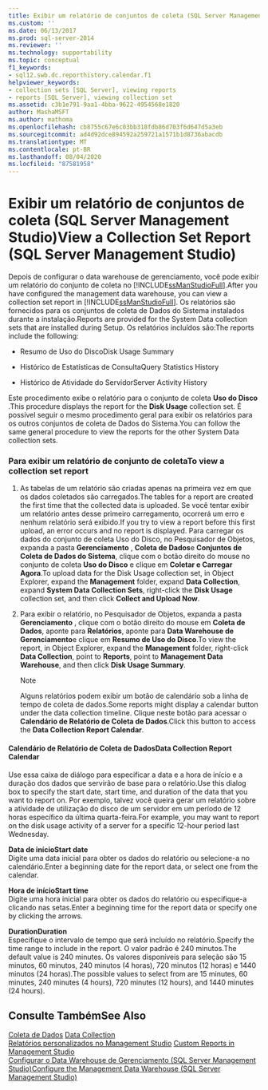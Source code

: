 ```yaml
---
title: Exibir um relatório de conjuntos de coleta (SQL Server Management Studio) | Microsoft Docs
ms.custom: ''
ms.date: 06/13/2017
ms.prod: sql-server-2014
ms.reviewer: ''
ms.technology: supportability
ms.topic: conceptual
f1_keywords:
- sql12.swb.dc.reporthistory.calendar.f1
helpviewer_keywords:
- collection sets [SQL Server], viewing reports
- reports [SQL Server], viewing collection set
ms.assetid: c3b1e791-9aa1-4bba-9622-4954568e1820
author: MashaMSFT
ms.author: mathoma
ms.openlocfilehash: cb8755c67e6c03bb318fdb86d703f6d647d5a3eb
ms.sourcegitcommit: ad4d92dce894592a259721a1571b1d8736abacdb
ms.translationtype: MT
ms.contentlocale: pt-BR
ms.lasthandoff: 08/04/2020
ms.locfileid: "87581958"
---
```

# <a name="view-a-collection-set-report-sql-server-management-studio"></a><span data-ttu-id="da782-102">Exibir um relatório de conjuntos de coleta (SQL Server Management Studio)</span><span class="sxs-lookup"><span data-stu-id="da782-102">View a Collection Set Report (SQL Server Management Studio)</span></span>
  <span data-ttu-id="da782-103">Depois de configurar o data warehouse de gerenciamento, você pode exibir um relatório do conjunto de coleta no [!INCLUDE[ssManStudioFull](../../includes/ssmanstudiofull-md.md)].</span><span class="sxs-lookup"><span data-stu-id="da782-103">After you have configured the management data warehouse, you can view a collection set report in [!INCLUDE[ssManStudioFull](../../includes/ssmanstudiofull-md.md)].</span></span> <span data-ttu-id="da782-104">Os relatórios são fornecidos para os conjuntos de coleta de Dados do Sistema instalados durante a instalação.</span><span class="sxs-lookup"><span data-stu-id="da782-104">Reports are provided for the System Data collection sets that are installed during Setup.</span></span> <span data-ttu-id="da782-105">Os relatórios incluídos são:</span><span class="sxs-lookup"><span data-stu-id="da782-105">The reports include the following:</span></span>  
  
-   <span data-ttu-id="da782-106">Resumo de Uso do Disco</span><span class="sxs-lookup"><span data-stu-id="da782-106">Disk Usage Summary</span></span>  
  
-   <span data-ttu-id="da782-107">Histórico de Estatísticas de Consulta</span><span class="sxs-lookup"><span data-stu-id="da782-107">Query Statistics History</span></span>  
  
-   <span data-ttu-id="da782-108">Histórico de Atividade do Servidor</span><span class="sxs-lookup"><span data-stu-id="da782-108">Server Activity History</span></span>  
  
 <span data-ttu-id="da782-109">Este procedimento exibe o relatório para o conjunto de coleta **Uso do Disco** .</span><span class="sxs-lookup"><span data-stu-id="da782-109">This procedure displays the report for the **Disk Usage** collection set.</span></span> <span data-ttu-id="da782-110">É possível seguir o mesmo procedimento geral para exibir os relatórios para os outros conjuntos de coleta de Dados do Sistema.</span><span class="sxs-lookup"><span data-stu-id="da782-110">You can follow the same general procedure to view the reports for the other System Data collection sets.</span></span>  
  
### <a name="to-view-a-collection-set-report"></a><span data-ttu-id="da782-111">Para exibir um relatório de conjunto de coleta</span><span class="sxs-lookup"><span data-stu-id="da782-111">To view a collection set report</span></span>  
  
1.  <span data-ttu-id="da782-112">As tabelas de um relatório são criadas apenas na primeira vez em que os dados coletados são carregados.</span><span class="sxs-lookup"><span data-stu-id="da782-112">The tables for a report are created the first time that the collected data is uploaded.</span></span> <span data-ttu-id="da782-113">Se você tentar exibir um relatório antes desse primeiro carregamento, ocorrerá um erro e nenhum relatório será exibido.</span><span class="sxs-lookup"><span data-stu-id="da782-113">If you try to view a report before this first upload, an error occurs and no report is displayed.</span></span> <span data-ttu-id="da782-114">Para carregar os dados do conjunto de coleta Uso do Disco, no Pesquisador de Objetos, expanda a pasta **Gerenciamento** , **Coleta de Dados**e **Conjuntos de Coleta de Dados do Sistema**, clique com o botão direito do mouse no conjunto de coleta **Uso do Disco** e clique em **Coletar e Carregar Agora**.</span><span class="sxs-lookup"><span data-stu-id="da782-114">To upload data for the Disk Usage collection set, in Object Explorer, expand the **Management** folder, expand **Data Collection**, expand **System Data Collection Sets**, right-click the **Disk Usage** collection set, and then click **Collect and Upload Now**.</span></span>  
  
2.  <span data-ttu-id="da782-115">Para exibir o relatório, no Pesquisador de Objetos, expanda a pasta **Gerenciamento** , clique com o botão direito do mouse em **Coleta de Dados**, aponte para **Relatórios**, aponte para **Data Warehouse de Gerenciamento**e clique em **Resumo de Uso do Disco**.</span><span class="sxs-lookup"><span data-stu-id="da782-115">To view the report, in Object Explorer, expand the **Management** folder, right-click **Data Collection**, point to **Reports**, point to **Management Data Warehouse**, and then click **Disk Usage Summary**.</span></span>  
  
    > [!NOTE]  
    >  <span data-ttu-id="da782-116">Alguns relatórios podem exibir um botão de calendário sob a linha de tempo de coleta de dados.</span><span class="sxs-lookup"><span data-stu-id="da782-116">Some reports might display a calendar button under the data collection timeline.</span></span> <span data-ttu-id="da782-117">Clique neste botão para acessar o **Calendário de Relatório de Coleta de Dados**.</span><span class="sxs-lookup"><span data-stu-id="da782-117">Click this button to access the **Data Collection Report Calendar**.</span></span>  
  
#### <a name="data-collection-report-calendar"></a><span data-ttu-id="da782-118">Calendário de Relatório de Coleta de Dados</span><span class="sxs-lookup"><span data-stu-id="da782-118">Data Collection Report Calendar</span></span>  
 <span data-ttu-id="da782-119">Use essa caixa de diálogo para especificar a data e a hora de início e a duração dos dados que servirão de base para o relatório.</span><span class="sxs-lookup"><span data-stu-id="da782-119">Use this dialog box to specify the start date, start time, and duration of the data that you want to report on.</span></span> <span data-ttu-id="da782-120">Por exemplo, talvez você queira gerar um relatório sobre a atividade de utilização do disco de um servidor em um período de 12 horas específico da última quarta-feira.</span><span class="sxs-lookup"><span data-stu-id="da782-120">For example, you may want to report on the disk usage activity of a server for a specific 12-hour period last Wednesday.</span></span>  
  
 <span data-ttu-id="da782-121">**Data de início**</span><span class="sxs-lookup"><span data-stu-id="da782-121">**Start date**</span></span>  
 <span data-ttu-id="da782-122">Digite uma data inicial para obter os dados do relatório ou selecione-a no calendário.</span><span class="sxs-lookup"><span data-stu-id="da782-122">Enter a beginning date for the report data, or select one from the calendar.</span></span>  
  
 <span data-ttu-id="da782-123">**Hora de início**</span><span class="sxs-lookup"><span data-stu-id="da782-123">**Start time**</span></span>  
 <span data-ttu-id="da782-124">Digite uma hora inicial para obter os dados do relatório ou especifique-a clicando nas setas.</span><span class="sxs-lookup"><span data-stu-id="da782-124">Enter a beginning time for the report data or specify one by clicking the arrows.</span></span>  
  
 <span data-ttu-id="da782-125">**Duration**</span><span class="sxs-lookup"><span data-stu-id="da782-125">**Duration**</span></span>  
 <span data-ttu-id="da782-126">Especifique o intervalo de tempo que será incluído no relatório.</span><span class="sxs-lookup"><span data-stu-id="da782-126">Specify the time range to include in the report.</span></span> <span data-ttu-id="da782-127">O valor padrão é 240 minutos.</span><span class="sxs-lookup"><span data-stu-id="da782-127">The default value is 240 minutes.</span></span> <span data-ttu-id="da782-128">Os valores disponíveis para seleção são 15 minutos, 60 minutos, 240 minutos (4 horas), 720 minutos (12 horas) e 1440 minutos (24 horas).</span><span class="sxs-lookup"><span data-stu-id="da782-128">The possible values to select from are 15 minutes, 60 minutes, 240 minutes (4 hours), 720 minutes (12 hours), and 1440 minutes (24 hours).</span></span>  
  
## <a name="see-also"></a><span data-ttu-id="da782-129">Consulte Também</span><span class="sxs-lookup"><span data-stu-id="da782-129">See Also</span></span>  
 <span data-ttu-id="da782-130">[Coleta de Dados](data-collection.md) </span><span class="sxs-lookup"><span data-stu-id="da782-130">[Data Collection](data-collection.md) </span></span>  
 <span data-ttu-id="da782-131">[Relatórios personalizados no Management Studio](../../ssms/object/custom-reports-in-management-studio.md) </span><span class="sxs-lookup"><span data-stu-id="da782-131">[Custom Reports in Management Studio](../../ssms/object/custom-reports-in-management-studio.md) </span></span>  
 [<span data-ttu-id="da782-132">Configurar o Data Warehouse de Gerenciamento &#40;SQL Server Management Studio&#41;</span><span class="sxs-lookup"><span data-stu-id="da782-132">Configure the Management Data Warehouse &#40;SQL Server Management Studio&#41;</span></span>](configure-the-management-data-warehouse-sql-server-management-studio.md)  
  
  
